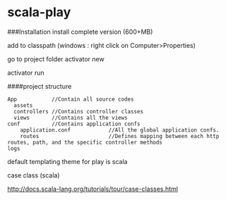 # scala-play

###Installation
install complete version (600+MB)

add to classpath (windows : right click on Computer>Properties)

go to project folder
activator new

activator run

####project structure
```
App           //Contain all source codes
  assets  
  controllers //Contains controller classes
  views       //Contains all the views
conf          //Contains application confs
    application.conf            //All the global application confs.
    routes                      //Defines mapping between each http routes, path, and the specific controller methods
logs
```


default templating theme for play is scala


case class (scala)

http://docs.scala-lang.org/tutorials/tour/case-classes.html
